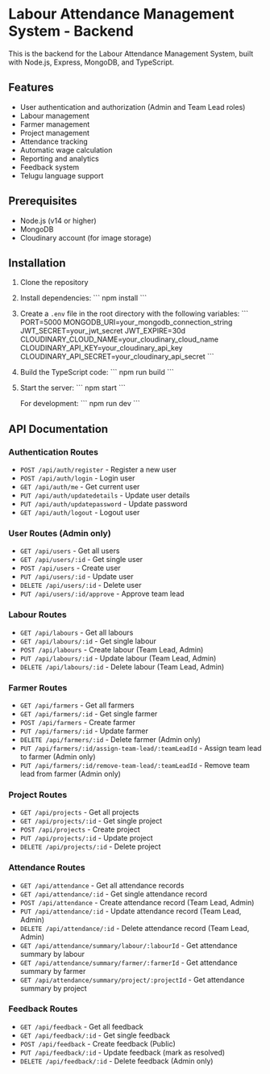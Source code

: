 # Labour Attendance Management System - Backend

This is the backend for the Labour Attendance Management System, built with Node.js, Express, MongoDB, and TypeScript.

## Features

- User authentication and authorization (Admin and Team Lead roles)
- Labour management
- Farmer management
- Project management
- Attendance tracking
- Automatic wage calculation
- Reporting and analytics
- Feedback system
- Telugu language support

## Prerequisites

- Node.js (v14 or higher)
- MongoDB
- Cloudinary account (for image storage)

## Installation

1. Clone the repository
2. Install dependencies:
   \`\`\`
   npm install
   \`\`\`
3. Create a `.env` file in the root directory with the following variables:
   \`\`\`
   PORT=5000
   MONGODB_URI=your_mongodb_connection_string
   JWT_SECRET=your_jwt_secret
   JWT_EXPIRE=30d
   CLOUDINARY_CLOUD_NAME=your_cloudinary_cloud_name
   CLOUDINARY_API_KEY=your_cloudinary_api_key
   CLOUDINARY_API_SECRET=your_cloudinary_api_secret
   \`\`\`
4. Build the TypeScript code:
   \`\`\`
   npm run build
   \`\`\`
5. Start the server:
   \`\`\`
   npm start
   \`\`\`
   
   For development:
   \`\`\`
   npm run dev
   \`\`\`

## API Documentation

### Authentication Routes

- `POST /api/auth/register` - Register a new user
- `POST /api/auth/login` - Login user
- `GET /api/auth/me` - Get current user
- `PUT /api/auth/updatedetails` - Update user details
- `PUT /api/auth/updatepassword` - Update password
- `GET /api/auth/logout` - Logout user

### User Routes (Admin only)

- `GET /api/users` - Get all users
- `GET /api/users/:id` - Get single user
- `POST /api/users` - Create user
- `PUT /api/users/:id` - Update user
- `DELETE /api/users/:id` - Delete user
- `PUT /api/users/:id/approve` - Approve team lead

### Labour Routes

- `GET /api/labours` - Get all labours
- `GET /api/labours/:id` - Get single labour
- `POST /api/labours` - Create labour (Team Lead, Admin)
- `PUT /api/labours/:id` - Update labour (Team Lead, Admin)
- `DELETE /api/labours/:id` - Delete labour (Team Lead, Admin)

### Farmer Routes

- `GET /api/farmers` - Get all farmers
- `GET /api/farmers/:id` - Get single farmer
- `POST /api/farmers` - Create farmer
- `PUT /api/farmers/:id` - Update farmer
- `DELETE /api/farmers/:id` - Delete farmer (Admin only)
- `PUT /api/farmers/:id/assign-team-lead/:teamLeadId` - Assign team lead to farmer (Admin only)
- `PUT /api/farmers/:id/remove-team-lead/:teamLeadId` - Remove team lead from farmer (Admin only)

### Project Routes

- `GET /api/projects` - Get all projects
- `GET /api/projects/:id` - Get single project
- `POST /api/projects` - Create project
- `PUT /api/projects/:id` - Update project
- `DELETE /api/projects/:id` - Delete project

### Attendance Routes

- `GET /api/attendance` - Get all attendance records
- `GET /api/attendance/:id` - Get single attendance record
- `POST /api/attendance` - Create attendance record (Team Lead, Admin)
- `PUT /api/attendance/:id` - Update attendance record (Team Lead, Admin)
- `DELETE /api/attendance/:id` - Delete attendance record (Team Lead, Admin)
- `GET /api/attendance/summary/labour/:labourId` - Get attendance summary by labour
- `GET /api/attendance/summary/farmer/:farmerId` - Get attendance summary by farmer
- `GET /api/attendance/summary/project/:projectId` - Get attendance summary by project

### Feedback Routes

- `GET /api/feedback` - Get all feedback
- `GET /api/feedback/:id` - Get single feedback
- `POST /api/feedback` - Create feedback (Public)
- `PUT /api/feedback/:id` - Update feedback (mark as resolved)
- `DELETE /api/feedback/:id` - Delete feedback (Admin only)
